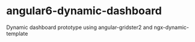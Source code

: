 # angular6-dynamic-dashboard
Dynamic dashboard prototype using angular-gridster2 and ngx-dynamic-template
